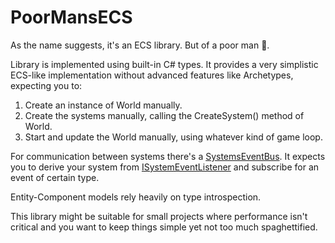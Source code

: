 # PoorMansECS

As the name suggests, it's an ECS library. But of a poor man 💩.

Library is implemented using built-in C# types. It provides a very simplistic ECS-like implementation without advanced features like Archetypes, expecting you to:
1. Create an instance of World manually.
2. Create the systems manually, calling the CreateSystem<T>() method of World.
3. Start and update the World manually, using whatever kind of game loop.

For communication between systems there's a [SystemsEventBus](https://github.com/ForestSquirrelDev/PoorMansECS/blob/master/SystemsEventBus.cs). It expects you to derive your system from [ISystemEventListener](https://github.com/ForestSquirrelDev/PoorMansECS/blob/master/ISystemEventListener.cs) and subscribe for an event of certain type.

Entity-Component models rely heavily on type introspection.

This library might be suitable for small projects where performance isn't critical and you want to keep things simple yet not too much spaghettified.
